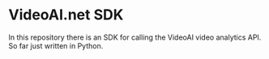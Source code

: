 
# VideoAI.net SDK

In this repository there is an SDK for calling the VideoAI video analytics API.  So far just written in Python. 









